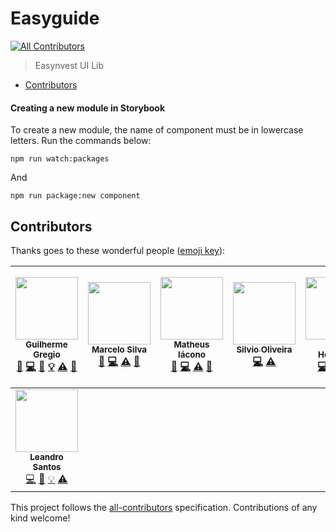# Easyguide

[![All Contributors](https://img.shields.io/badge/all_contributors-8-orange.svg?style=flat-square)](#contributors)

> Easynvest UI Lib

<!-- START doctoc generated TOC please keep comment here to allow auto update -->
<!-- DON'T EDIT THIS SECTION, INSTEAD RE-RUN doctoc TO UPDATE -->

- [Contributors](#contributors)

<!-- END doctoc generated TOC please keep comment here to allow auto update -->

#### Creating a new module in Storybook

To create a new module, the name of component must be in lowercase letters. Run the commands below:

```
npm run watch:packages
```

And

```
npm run package:new component
```

## Contributors

Thanks goes to these wonderful people ([emoji key](https://github.com/kentcdodds/all-contributors#emoji-key)):

<!-- ALL-CONTRIBUTORS-LIST:START - Do not remove or modify this section -->
<!-- prettier-ignore -->
| [<img src="https://avatars3.githubusercontent.com/u/806519?v=4" width="100px;"/><br /><sub><b>Guilherme Gregio</b></sub>](http://www.gregio.net)<br />[🐛](https://github.com/easynvest/easyguide/issues?q=author%3Aguilhermegregio "Bug reports") [💻](https://github.com/easynvest/easyguide/commits?author=guilhermegregio "Code") [📖](https://github.com/easynvest/easyguide/commits?author=guilhermegregio "Documentation") [💡](#example-guilhermegregio "Examples") [⚠️](https://github.com/easynvest/easyguide/commits?author=guilhermegregio "Tests") [🔧](#tool-guilhermegregio "Tools") | [<img src="https://avatars2.githubusercontent.com/u/3528126?v=4" width="100px;"/><br /><sub><b>Marcelo Silva</b></sub>](https://github.com/iamtchelo)<br />[🐛](https://github.com/easynvest/easyguide/issues?q=author%3Aiamtchelo "Bug reports") [💻](https://github.com/easynvest/easyguide/commits?author=iamtchelo "Code") [⚠️](https://github.com/easynvest/easyguide/commits?author=iamtchelo "Tests") [📖](https://github.com/easynvest/easyguide/commits?author=iamtchelo "Documentation") | [<img src="https://avatars3.githubusercontent.com/u/5877325?v=4" width="100px;"/><br /><sub><b>Matheus Iácono</b></sub>](https://iacono.com.br)<br />[🐛](https://github.com/easynvest/easyguide/issues?q=author%3Amatheusiacono "Bug reports") [💻](https://github.com/easynvest/easyguide/commits?author=matheusiacono "Code") [⚠️](https://github.com/easynvest/easyguide/commits?author=matheusiacono "Tests") [📖](https://github.com/easynvest/easyguide/commits?author=matheusiacono "Documentation") | [<img src="https://avatars2.githubusercontent.com/u/22313150?v=4" width="100px;"/><br /><sub><b>Silvio Oliveira</b></sub>](http://silviojoliveira.com)<br />[💻](https://github.com/easynvest/easyguide/commits?author=silviojof "Code") [⚠️](https://github.com/easynvest/easyguide/commits?author=silviojof "Tests") | [<img src="https://avatars0.githubusercontent.com/u/8808895?v=4" width="100px;"/><br /><sub><b>Celso Henrique</b></sub>](https://github.com/celso-henrique)<br />[💻](https://github.com/easynvest/easyguide/commits?author=celso-henrique "Code") [📖](https://github.com/easynvest/easyguide/commits?author=celso-henrique "Documentation") [💡](#example-celso-henrique "Examples") [👀](#review-celso-henrique "Reviewed Pull Requests") | [<img src="https://avatars2.githubusercontent.com/u/3047016?v=4" width="100px;"/><br /><sub><b>Wellyngton Amaral Leitão</b></sub>](http://www.wellyngton.com/)<br />[💬](#question-wellyal "Answering Questions") [🐛](https://github.com/easynvest/easyguide/issues?q=author%3Awellyal "Bug reports") [💻](https://github.com/easynvest/easyguide/commits?author=wellyal "Code") [📖](https://github.com/easynvest/easyguide/commits?author=wellyal "Documentation") [🚇](#infra-wellyal "Infrastructure (Hosting, Build-Tools, etc)") [📢](#talk-wellyal "Talks") [⚠️](https://github.com/easynvest/easyguide/commits?author=wellyal "Tests") [🌍](#translation-wellyal "Translation") | [<img src="https://avatars0.githubusercontent.com/u/35340547?v=4" width="100px;"/><br /><sub><b>Lucas Moretti</b></sub>](https://github.com/lucasmoretti96)<br />[💻](https://github.com/easynvest/easyguide/commits?author=lucasmoretti96 "Code") [📖](https://github.com/easynvest/easyguide/commits?author=lucasmoretti96 "Documentation") [💡](#example-lucasmoretti96 "Examples") [📢](#talk-lucasmoretti96 "Talks") [⚠️](https://github.com/easynvest/easyguide/commits?author=lucasmoretti96 "Tests") [🌍](#translation-lucasmoretti96 "Translation") |
| :---: | :---: | :---: | :---: | :---: | :---: | :---: |
| [<img src="https://avatars2.githubusercontent.com/u/35819538?v=4" width="100px;"/><br /><sub><b>Leandro Santos</b></sub>](https://github.com/leandromsdev)<br />[💻](https://github.com/easynvest/easyguide/commits?author=leandromsdev "Code") [📖](https://github.com/easynvest/easyguide/commits?author=leandromsdev "Documentation") [💡](#example-leandromsdev "Examples") [⚠️](https://github.com/easynvest/easyguide/commits?author=leandromsdev "Tests") |
<!-- ALL-CONTRIBUTORS-LIST:END -->

This project follows the [all-contributors](https://github.com/kentcdodds/all-contributors) specification. Contributions of any kind welcome!
